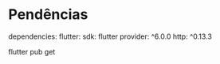 # Pendências
dependencies:
  flutter:
    sdk: flutter
  provider: ^6.0.0
  http: ^0.13.3

flutter pub get


